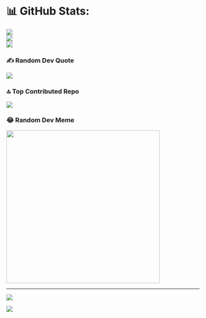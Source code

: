 # 📊 GitHub Stats:
![](https://github-readme-stats.vercel.app/api?username=mohdhasim074&theme=dark&hide_border=false&include_all_commits=false&count_private=false)<br/>
![](https://github-readme-streak-stats.herokuapp.com/?user=mohdhasim074&theme=dark&hide_border=false)<br/>
![](https://github-readme-stats.vercel.app/api/top-langs/?username=mohdhasim074&theme=dark&hide_border=false&include_all_commits=false&count_private=false&layout=compact)

### ✍️ Random Dev Quote
![](https://quotes-github-readme.vercel.app/api?type=horizontal&theme=radical)

### 🔝 Top Contributed Repo
![](https://github-contributor-stats.vercel.app/api?username=mohdhasim074&limit=5&theme=dark&combine_all_yearly_contributions=true)

### 😂 Random Dev Meme
<img src='https://randommeme-five.vercel.app/' style="height: 400px;"/>

---
[![](https://visitcount.itsvg.in/api?id=mohdhasim074&icon=0&color=0)](https://visitcount.itsvg.in)

<a href="https://visitcount.itsvg.in">
  <img src="https://visitcount.itsvg.in/api?id=mhkhan04&label=Profile%20Views&icon=5&pretty=false" />
</a>

<!-- Proudly created with GPRM ( https://gprm.itsvg.in ) -->
